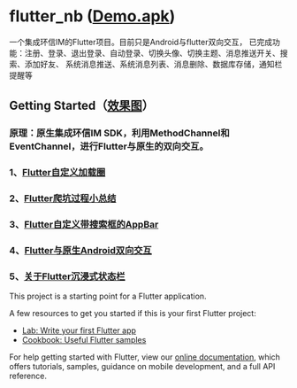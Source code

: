 # flutter_nb ([Demo.apk](https://github.com/buhuiming/flutter_nb/blob/master/apk/app-release.apk))

一个集成环信IM的Flutter项目。目前只是Android与flutter双向交互，
已完成功能：注册、登录、退出登录、自动登录、切换头像、切换主题、消息推送开关、搜索、添加好友、
           系统消息推送、系统消息列表、消息删除、数据库存储，通知栏提醒等

## Getting Started（[效果图](https://github.com/buhuiming/flutter_nb/tree/master/screens/screen.md)）

### 原理：原生集成环信IM SDK，利用MethodChannel和EventChannel，进行Flutter与原生的双向交互。

### 1、[Flutter自定义加载圈](https://www.jianshu.com/p/17e256bc6230)

### 2、[Flutter爬坑过程小总结](https://www.jianshu.com/p/08dded076f59)

### 3、[Flutter自定义带搜索框的AppBar](https://www.jianshu.com/p/03f5db68567b)

### 4、[Flutter与原生Android双向交互](https://www.jianshu.com/p/c19e2c12da2d)

### 5、[关于Flutter沉浸式状态栏](https://www.jianshu.com/p/0a74b134705b)

This project is a starting point for a Flutter application.

A few resources to get you started if this is your first Flutter project:

- [Lab: Write your first Flutter app](https://flutter.io/docs/get-started/codelab)
- [Cookbook: Useful Flutter samples](https://flutter.io/docs/cookbook)

For help getting started with Flutter, view our 
[online documentation](https://flutter.io/docs), which offers tutorials, 
samples, guidance on mobile development, and a full API reference.
